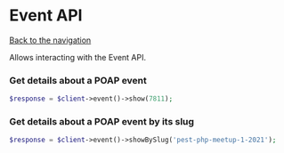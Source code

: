 # Event API

[Back to the navigation](README.md)

Allows interacting with the Event API.

### Get details about a POAP event

```php
$response = $client->event()->show(7811);
```

### Get details about a POAP event by its slug

```php
$response = $client->event()->showBySlug('pest-php-meetup-1-2021');
```
